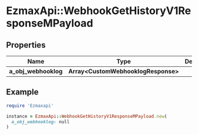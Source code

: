 # EzmaxApi::WebhookGetHistoryV1ResponseMPayload

## Properties

| Name | Type | Description | Notes |
| ---- | ---- | ----------- | ----- |
| **a_obj_webhooklog** | **Array&lt;CustomWebhooklogResponse&gt;** |  |  |

## Example

```ruby
require 'Ezmaxapi'

instance = EzmaxApi::WebhookGetHistoryV1ResponseMPayload.new(
  a_obj_webhooklog: null
)
```

